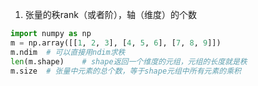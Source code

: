 1. 张量的秩rank（或者阶），轴（维度）的个数
```python
import numpy as np
m = np.array([[1, 2, 3], [4, 5, 6], [7, 8, 9]])
m.ndim  # 可以直接用ndim求秩
len(m.shape)    # shape返回一个维度的元组，元组的长度就是秩
m.size  # 张量中元素的总个数，等于shape元组中所有元素的乘积
```